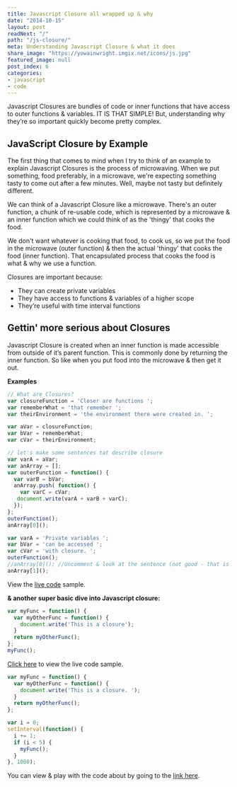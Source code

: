 ```yaml
---
title: Javascript Closure all wrapped up & why
date: "2014-10-15"
layout: post
readNext: "/"
path: "/js-closure/"
meta: Understanding Javascript Closure & what it does
share_image: "https://yowainwright.imgix.net/icons/js.jpg"
featured_image: null
post_index: 6
categories:
- javascript
- code
---
```


Javascript Closures are bundles of code or inner functions that have access to outer functions & variables. IT IS THAT SIMPLE! But, understanding why they’re so important quickly become pretty complex.

## JavaScript Closure by Example

The first thing that comes to mind when I try to think of an example to explain Javascript Closures is the process of microwaving. When we put something, food preferably, in a microwave, we're expecting something tasty to come out after a few minutes. Well, maybe not tasty but definitely different.

We can think of a Javascript Closure like a microwave. There's an outer function, a chunk of re-usable code, which is represented by a microwave & an inner function which we could think of as the 'thingy' that cooks the food. 

We don't want whatever is cooking that food, to cook us, so we put the food in the microwave (outer function) & then the actual 'thingy' that cooks the food (inner function). That encapsulated process that cooks the food is what & why we use a function.

Closures are important because:
- They can create private variables
- They have access to functions & variables of a higher scope
- They’re useful with time interval functions

## Gettin' more serious about Closures

Javascript Closure is created when an inner function is made accessible from outside of it’s parent function. This is commonly done by returning the inner function. So like when you put food into the microwave & then get it out.

**Examples**
```javascript
// What are Closures?
var closureFunction = 'Closer are functions ';
var rememberWhat = 'that remember ';
var theirEnvironment = 'the environment there were created in. ';

var aVar = closureFunction;
var bVar = rememberWhat;
var cVar = theirEnvironment;

// let's make some sentences tat describe closure
var varA = aVar;
var anArray = [];
var outerFunction = function() {
  var varB = bVar;
  anArray.push( function() {
    var varC = cVar;
   document.write(varA + varB + varC);
  });
};
outerFunction();
anArray[0]();

var varA = 'Private variables ';
var bVar = 'can be accessed ';
var cVar = 'with closure. ';
outerFunction();
//anArray[0](); //Uncomment & look at the sentence (not good - that is not correct)
anArray[1]();
```
View the [live code](//codepen.io/yowainwright/pen/d9926371f494ac0809bb8805d73575d8) sample.

**& another super basic dive into Javascript closure:**
```javascript
var myFunc = function() {
  var myOtherFunc = function() {
    document.write('This is a closure');
  }
  return myOtherFunc();
};
myFunc();
```
[Click here](//codepen.io/yowainwright/pen/19d990da9c7cf57945e588461b0bb1f7) to view the live code sample.

```javascript
var myFunc = function() {
  var myOtherFunc = function() {
    document.write('This is a closure. ');
  }
  return myOtherFunc();
};

var i = 0;
setInterval(function() {
  i += 1;
  if (i < 5) {
    myFunc();
  }
}, 1000);
```

You can view & play with the code about by going to the [link here](//codepen.io/yowainwright/pen/6d2d1f7e8ae56ea51f5082e1058421e3).
